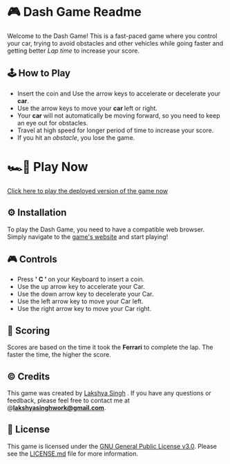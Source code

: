 # 🎮 Dash Game Readme

Welcome to the Dash Game! This is a fast-paced game where you control your car, trying to avoid obstacles and other vehicles while going faster and getting better _Lap time_ to increase your score.

## 🕹️ How to Play 
<ul>
    <li> Insert the coin and Use the arrow keys to accelerate or decelerate your <b>car</b>. </li>
    <li> Use the arrow keys to move your <b> car </b> left or right. </li>
    <li> Your <b> car </b> will not automatically be moving forward, so you need to keep an eye out for obstacles. </li>
    <li> Travel at high speed for longer period of time to increase your score. </li>
    <li>If you hit an <i>obstacle</i>, you lose the game. </li>
</ul>

# 🏎️💨 Play Now 
<a href = "https://dash-game.vercel.app/" target = "_blank"> Click here to play the deployed version of the game now </a>
## ⚙️ Installation 
To play the Dash Game, you need to have a compatible web browser. Simply navigate to the [game's website](https://dash-game.vercel.app/) and start playing!

## 🎮 Controls 

<ul>
    <li> Press <b> ' C ' </b> on your Keyboard to insert a coin. </li>
    <li> Use the up arrow key to accelerate your Car. </li>
    <li> Use the down arrow key to decelerate your Car. </li>
    <li> Use the left arrow key to move your Car left. </li>
    <li> Use the right arrow key to move your Car right. </li>

</ul>

## 🥅 Scoring  
Scores are based on the time it took the **Ferrari** to complete the lap. The faster the time, the higher the score.

## ©️ Credits
This game was created by [Lakshya Singh](https://lakshya-gg.github.io/) . If you have any questions or feedback, please feel free to contact me at @**lakshyasinghwork@gmail.com**.

## 🧾 License
This game is licensed under the [GNU General Public License v3.0](https://www.gnu.org/licenses/gpl-3.0.en.html). Please see the [LICENSE.md](https://github.com/Lakshya-GG/Dash-Game/blob/main/LICENSE.md) file for more information.
